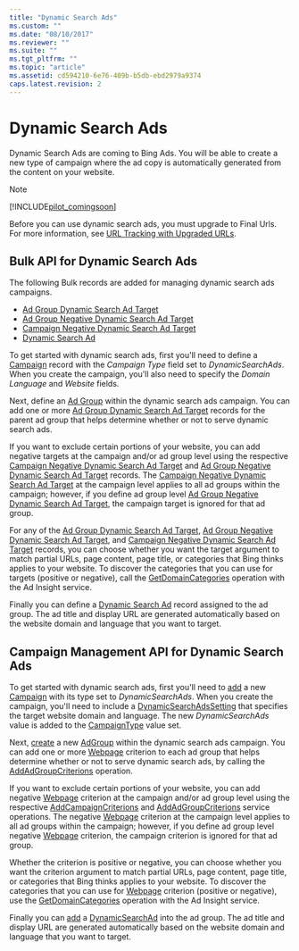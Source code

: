 ```yaml
---
title: "Dynamic Search Ads"
ms.custom: ""
ms.date: "08/10/2017"
ms.reviewer: ""
ms.suite: ""
ms.tgt_pltfrm: ""
ms.topic: "article"
ms.assetid: cd594210-6e76-409b-b5db-ebd2979a9374
caps.latest.revision: 2
---
```

# Dynamic Search Ads
Dynamic Search Ads are coming to Bing Ads. You will be able to create a new type of campaign where the ad copy is automatically generated from the content on your website. 

> [!NOTE]
> [!INCLUDE[pilot_comingsoon](../concepts/includes/pilot-comingsoon.md)]
> 
> Before you can use dynamic search ads, you must upgrade to Final Urls. For more information, see [URL Tracking with Upgraded URLs](~/concepts/url-tracking-with-upgraded-urls.md).

## <a name="bulk"></a>Bulk API for Dynamic Search Ads  
The following Bulk records are added for managing dynamic search ads campaigns.
* [Ad Group Dynamic Search Ad Target](https://msdn.microsoft.com/library/bing-ads-bulk-ad-group-dynamic-search-ad-target-record(v=msads.100).aspx)
* [Ad Group Negative Dynamic Search Ad Target](https://msdn.microsoft.com/library/bing-ads-bulk-ad-group-negative-dynamic-search-ad-target-record(v=msads.100).aspx)
* [Campaign Negative Dynamic Search Ad Target](https://msdn.microsoft.com/library/bing-ads-bulk-campaign-negative-dynamic-search-ad-target-record(v=msads.100).aspx)
* [Dynamic Search Ad](https://msdn.microsoft.com/library/bing-ads-bulk-dynamic-search-ad-record(v=msads.100).aspx)
 
To get started with dynamic search ads, first you'll need to define a [Campaign](https://msdn.microsoft.com/library/bing-ads-bulk-campaign-record(v=msads.100).aspx) record with the *Campaign Type* field set to *DynamicSearchAds*. When you create the campaign, you'll also need to specify the *Domain Language* and *Website* fields.  

Next, define an [Ad Group](https://msdn.microsoft.com/library/bing-ads-bulk-ad-group-record(v=msads.100).aspx) within the dynamic search ads campaign. You can add one or more [Ad Group Dynamic Search Ad Target](https://msdn.microsoft.com/library/bing-ads-bulk-ad-group-dynamic-search-ad-target-record(v=msads.100).aspx) records for the parent ad group that helps determine whether or not to serve dynamic search ads. 

If you want to exclude certain portions of your website, you can add negative targets at the campaign and/or ad group level using the respective [Campaign Negative Dynamic Search Ad Target](https://msdn.microsoft.com/library/bing-ads-bulk-campaign-negative-dynamic-search-ad-target-record(v=msads.100).aspx) and [Ad Group Negative Dynamic Search Ad Target](https://msdn.microsoft.com/library/bing-ads-bulk-ad-group-negative-dynamic-search-ad-target-record(v=msads.100).aspx) records. The [Campaign Negative Dynamic Search Ad Target](https://msdn.microsoft.com/library/bing-ads-bulk-campaign-negative-dynamic-search-ad-target-record(v=msads.100).aspx) at the campaign level applies to all ad groups within the campaign; however, if you define ad group level [Ad Group Negative Dynamic Search Ad Target](https://msdn.microsoft.com/library/bing-ads-bulk-ad-group-negative-dynamic-search-ad-target-record(v=msads.100).aspx), the campaign target is ignored for that ad group. 

For any of the [Ad Group Dynamic Search Ad Target](https://msdn.microsoft.com/library/bing-ads-bulk-ad-group-dynamic-search-ad-target-record(v=msads.100).aspx), [Ad Group Negative Dynamic Search Ad Target](https://msdn.microsoft.com/library/bing-ads-bulk-ad-group-negative-dynamic-search-ad-target-record(v=msads.100).aspx), and [Campaign Negative Dynamic Search Ad Target](https://msdn.microsoft.com/library/bing-ads-bulk-campaign-negative-dynamic-search-ad-target-record(v=msads.100).aspx) records, you can choose whether you want the target argument to match partial URLs, page content, page title, or categories that Bing thinks applies to your website. To discover the categories that you can use for targets (positive or negative), call the [GetDomainCategories](~/adinsight-api/getdomaincategories-service-operation.md) operation with the Ad Insight service.

Finally you can define a [Dynamic Search Ad](https://msdn.microsoft.com/library/bing-ads-bulk-dynamic-search-ad-record(v=msads.100).aspx) record assigned to the ad group. The ad title and display URL are generated automatically based on the website domain and language that you want to target.


## <a name="campaign"></a>Campaign Management API for Dynamic Search Ads  

To get started with dynamic search ads, first you'll need to [add](~/campaign-api/addcampaigns-service-operation.md) a new [Campaign](~/campaign-api/campaign-data-object.md) with its type set to *DynamicSearchAds*. When you create the campaign, you'll need to include a [DynamicSearchAdsSetting](~/campaign-api/dynamicsearchadssetting-data-object.md) that specifies the target website domain and language. The new *DynamicSearchAds* value is added to the [CampaignType](~/campaign-api/campaigntype-value-set.md) value set. 

Next, [create](~/campaign-api/addadgroups-service-operation.md) a new [AdGroup](~/campaign-api/adgroup-data-object.md) within the dynamic search ads campaign. You can add one or more [Webpage](~/campaign-api/webpage-data-object.md) criterion to each ad group that helps determine whether or not to serve dynamic search ads, by calling the [AddAdGroupCriterions](~/campaign-api/addadgroupcriterions-service-operation.md) operation. 

If you want to exclude certain portions of your website, you can add negative [Webpage](~/campaign-api/webpage-data-object.md) criterion at the campaign and/or ad group level using the respective [AddCampaignCriterions](~/campaign-api/addcampaigncriterions-service-operation.md) and [AddAdGroupCriterions](~/campaign-api/addadgroupcriterions-service-operation.md) service operations. The negative [Webpage](~/campaign-api/webpage-data-object.md) criterion at the campaign level applies to all ad groups within the campaign; however, if you define ad group level negative [Webpage](~/campaign-api/webpage-data-object.md) criterion, the campaign criterion is ignored for that ad group. 

Whether the criterion is positive or negative, you can choose whether you want the criterion argument to match partial URLs, page content, page title, or categories that Bing thinks applies to your website. To discover the categories that you can use for [Webpage](~/campaign-api/webpage-data-object.md) criterion (positive or negative), use the [GetDomainCategories](~/adinsight-api/getdomaincategories-service-operation.md) operation with the Ad Insight service.

Finally you can [add](~/campaign-api/addads-service-operation.md) a [DynamicSearchAd](~/campaign-api/dynamicsearchad-data-object.md) into the ad group. The ad title and display URL are generated automatically based on the website domain and language that you want to target.
